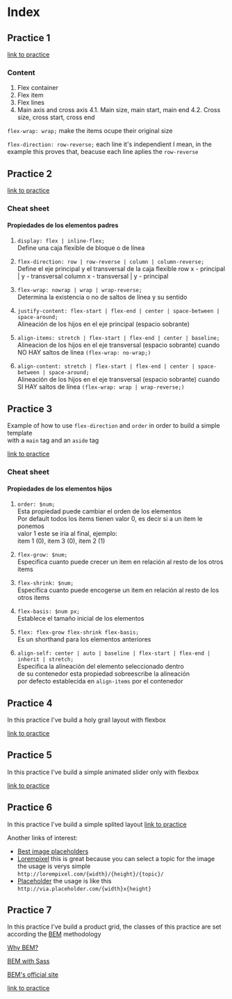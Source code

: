 # Index

## Practice 1

[link to practice](https://codepen.io/rodrigoarreola/pen/bvLWBZ) 

### Content
1. Flex container
2. Flex item
3. Flex lines
4. Main axis and cross axis
    4.1. Main size, main start, main end
    4.2. Cross size, cross start, cross end


`flex-wrap: wrap;` make the items ocupe their original size

`flex-direction: row-reverse;`  each line it's independient 
 I mean, in the example this proves that, beacuse each line aplies the `row-reverse`

 ## Practice 2

 [link to practice](www.google.com)

 ### Cheat sheet

#### Propiedades de los elementos padres

1. `display: flex | inline-flex;`  
    Define una caja flexible de bloque o de línea

2. `flex-direction: row | row-reverse | column | column-reverse;`  
    Define el eje principal y el transversal de la caja flexible
    row x - principal | y - transversal
    column x - transversal | y - principal

3. `flex-wrap: nowrap | wrap | wrap-reverse;`  
    Determina la existencia o no de saltos de línea y su sentido
    
4. `justify-content: flex-start | flex-end | center | space-between | space-around;`  
    Alineación de los hijos en el eje principal (espacio sobrante)

5. `align-items: stretch | flex-start | flex-end | center | baseline;`  
    Alineacion de los hijos en el eje transversal (espacio sobrante) cuando NO HAY saltos de línea `(flex-wrap: no-wrap;)`

6. `align-content: stretch | flex-start | flex-end | center | space-between | space-around;`  
    Alineación de los hijos en el eje transversal (espacio sobrante) cuando SI HAY saltos de línea `(flex-wrap: wrap | wrap-reverse;)`

## Practice 3

Example of how to use `flex-direction` and `order` in order to build a simple template  
with a `main` tag and an `aside` tag

[link to practice](https://jsfiddle.net/rodrigoarreola/ypuqd5wr/)

### Cheat sheet

#### Propiedades de los elementos hijos

1. `order: $num;`  
    Esta propiedad puede cambiar el orden de los elementos  
    Por default todos los items tienen valor 0, es decir si a un item le ponemos  
    valor 1 este se iría al final, ejemplo:  
    item 1 (0), item 3 (0), item 2 (1)

2. `flex-grow: $num;`  
    Especifica cuanto puede crecer un item en relación al resto de los otros items

3. `flex-shrink: $num;`  
    Especifica cuanto puede encogerse un item en relación al resto de los otros items

4. `flex-basis: $num px;`  
    Establece el tamaño inicial de los elementos

5.  `flex: flex-grow flex-shrink flex-basis;`  
    Es un shorthand para los elementos anteriores

6.  `align-self: center | auto | baseline | flex-start | flex-end | inherit | stretch;`  
    Especifica la alineación del elemento seleccionado dentro  
    de su contenedor esta propiedad sobreescribe la alineación  
    por defecto establecida en `align-items` por el contenedor

## Practice 4

In this practice I've build a holy grail layout with flexbox

[link to practice](https://jsfiddle.net/rodrigoarreola/L7mp1j1h/)
    
## Practice 5

In this practice I've build a simple animated slider only with flexbox

[link to practice](https://jsfiddle.net/rodrigoarreola/wvmph1LL/)

## Practice 6

In this practice I've build a simple splited layout
[link to practice](https://jsfiddle.net/rodrigoarreola/4Lp8nLbg/)

Another links of interest:
* [Best image placeholders](https://www.johanbostrom.se/blog/the-best-image-placeholder-services-on-the-web)
* [Lorempixel](http://lorempixel.com/) this is great because you can select a topic for the image  
  the usage is verys simple `http://lorempixel.com/{width}/{height}/{topic}/`
* [Placeholder](https://placeholder.com/) the usage is like this `http://via.placeholder.com/{width}x{height}`

## Practice 7

In this practice I've build a product grid, the classes of this practice are set according the [BEM](https://css-tricks.com/bem-101/) methodology  

[Why BEM?](https://blog.decaf.de/2015/06/24/why-bem-in-a-nutshell/)

[BEM with Sass](https://assist-software.net/blog/css-guideline-tutorial-bem-sass)

[BEM's official site](http://getbem.com/)  

[link to practice](https://jsfiddle.net/rodrigoarreola/f1jpf0uy/)


